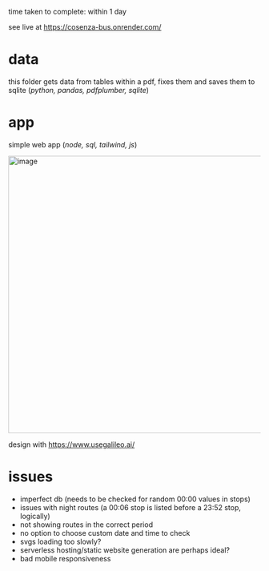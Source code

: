 time taken to complete: within 1 day

see live at https://cosenza-bus.onrender.com/

# data
this folder gets data from tables within a pdf, fixes them and saves them to sqlite (_python, pandas, pdfplumber, sqlite_)

# app
simple web app (_node, sql, tailwind, js_)

<img width="554" alt="image" src="https://github.com/user-attachments/assets/8a79e4cb-11f9-4156-9096-8965732e2429">

design with https://www.usegalileo.ai/

# issues
- imperfect db (needs to be checked for random 00:00 values in stops)
- issues with night routes (a 00:06 stop is listed before a 23:52 stop, logically)
- not showing routes in the correct period
- no option to choose custom date and time to check
- svgs loading too slowly?
- serverless hosting/static website generation are perhaps ideal?
- bad mobile responsiveness

